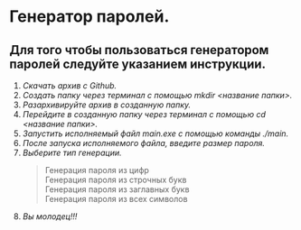 # Генератор паролей.
## Для того чтобы пользоваться генератором паролей следуйте указанием инструкции. ##
1. _Скачать архив с Github._
2. _Создать папку через терминал с помощью mkdir <название папки>._
3. _Разархивируйте архив в созданную папку._
4. _Перейдите в созданную папку через терминал с помощью cd <название папки>._
5. _Запустить исполняемый файл main.exe с помощью команды ./main._
6. _После запуска исполняемого файла, введите размер пароля._
7. _Выберите тип генерации._
    > Генерация пароля из цифр \
    > Генерация пароля из строчных букв \
    > Генерация пароля из заглавных букв \
    > Генерация пароля из всех символов
8. _Вы молодец!!!_